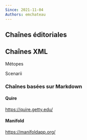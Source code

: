 ```yaml
---
Since: 2021-11-04
Authors: emchateau
---
```


## Chaînes éditoriales


## Chaînes XML

Métopes

Scenarii


### Chaînes basées sur Markdown

#### Quire

https://quire.getty.edu/

#### Manifold

https://manifoldapp.org/

